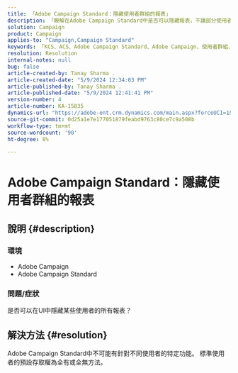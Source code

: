 ```yaml
---
title: 「Adobe Campaign Standard：隱藏使用者群組的報表」
description: 「瞭解在Adobe Campaign Standard中是否可以隱藏報表，不讓部分使用者看到。」
solution: Campaign
product: Campaign
applies-to: "Campaign,Campaign Standard"
keywords: 「KCS、ACS、Adobe Campaign Standard、Adobe Campaign、使用者群組、隱藏報表、常見問題集」
resolution: Resolution
internal-notes: null
bug: false
article-created-by: Tanay Sharma .
article-created-date: "5/9/2024 12:34:03 PM"
article-published-by: Tanay Sharma .
article-published-date: "5/9/2024 12:41:41 PM"
version-number: 4
article-number: KA-15835
dynamics-url: "https://adobe-ent.crm.dynamics.com/main.aspx?forceUCI=1&pagetype=entityrecord&etn=knowledgearticle&id=1108b866-000e-ef11-9f89-000d3a345e57"
source-git-commit: 0d25a1e7e177051879feabd9763c80ce7c9a508b
workflow-type: tm+mt
source-wordcount: '90'
ht-degree: 8%

---
```


# Adobe Campaign Standard：隱藏使用者群組的報表

## 說明 {#description}


### 環境

- Adobe Campaign
- Adobe Campaign Standard


### 問題/症狀

是否可以在UI中隱藏某些使用者的所有報表？


## 解決方法 {#resolution}


Adobe Campaign Standard中不可能有針對不同使用者的特定功能。 標準使用者的預設存取權為全有或全無方法。
